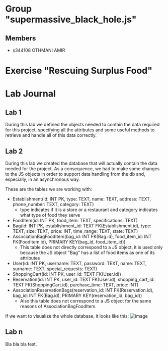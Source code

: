 # Group "supermassive_black_hole.js"

## Members
- s344108 OTHMANI AMIR

# Exercise "Rescuing Surplus Food"

# Lab Journal

## Lab 1

During this lab we defined the objects needed to contain the data required for this project, specifying all the attributes and some useful methods to retrieve and handle all of this data correctly.

## Lab 2

During this lab we created the database that will actually contain the data needed for the project. As a consequence, we had to make some changes to the JS objects in order to support data handling from the db and, especially, in an  asynchronous way.

These are the tables we are working with:

- Establishment(id: INT PK, type: TEXT, name: TEXT, address: TEXT, phone_number: TEXT, category: TEXT)
  - type indicates if it is a store or a restaurant and category indicates what type of food they serve
- FoodItem(id: INT PK, food_item: TEXT, specifications: TEXT)
- Bag(id: INT PK, establishment_id: TEXT FK(Establishment.id), type: TEXT, size: TEXT, price: INT, time_range: TEXT, state: TEXT)
- AssociationBagFoodItem(bag_id: INT FK(Bag.id), food_item_id: INT FK(FoodItem.id), PRIMARY KEY(bag_id, food_item_id))
  - This table does not directly correspond to a JS object, it is used only because the JS object "Bag" has a list of food items as one of its attributes
- User(id: INT PK, username: TEXT, password: TEXT, name: TEXT, surname: TEXT, special_requests: TEXT)
- ShoppingCart(id: INT PK, user_id: TEXT FK(User.id))
- Reservation(id: INT PK, user_id: TEXT FK(User.id), shopping_cart_id: TEXT FK(ShoppingCart.id), purchase_time: TEXT, price: INT)
- AssociationReservationBags(reservation_id: INT FK(Reservation.id), bag_id: INT FK(Bag.id), PRIMARY KEY(reservation_id, bag_id))
  - Also this table does not correspond to a JS object for the same reasons of AssociationBagFoodItem.
 
If we want to visualize the whole database, it looks like this:
![image](https://github.com/user-attachments/assets/e5e83f7b-d959-4002-badb-ba64e1945d63)


## Lab n

Bla bla bla test.
